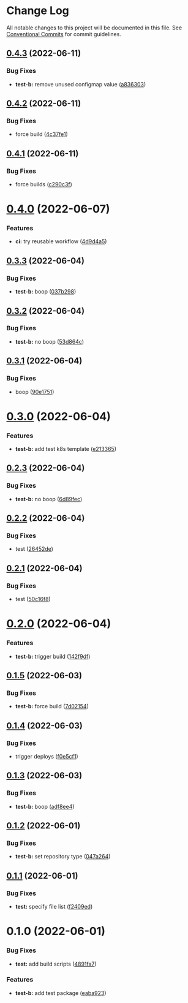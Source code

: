 # Change Log

All notable changes to this project will be documented in this file.
See [Conventional Commits](https://conventionalcommits.org) for commit guidelines.

## [0.4.3](https://github.com/chiel/pnpm-monorepo/compare/@chiel/test-b@0.4.2...@chiel/test-b@0.4.3) (2022-06-11)


### Bug Fixes

* **test-b:** remove unused configmap value ([a836303](https://github.com/chiel/pnpm-monorepo/commit/a836303951be1422e7ef59e8470938fe143b45b5))





## [0.4.2](https://github.com/chiel/pnpm-monorepo/compare/@chiel/test-b@0.4.1...@chiel/test-b@0.4.2) (2022-06-11)


### Bug Fixes

* force build ([4c37fe1](https://github.com/chiel/pnpm-monorepo/commit/4c37fe12a1da0a68c366114f6ca3bf470fd8867f))





## [0.4.1](https://github.com/chiel/pnpm-monorepo/compare/@chiel/test-b@0.4.0...@chiel/test-b@0.4.1) (2022-06-11)


### Bug Fixes

* force builds ([c290c3f](https://github.com/chiel/pnpm-monorepo/commit/c290c3fd6ea8402f6bc59a0a198353710e8573a6))





# [0.4.0](https://github.com/chiel/pnpm-monorepo/compare/@chiel/test-b@0.3.3...@chiel/test-b@0.4.0) (2022-06-07)


### Features

* **ci:** try reusable workflow ([4d9d4a5](https://github.com/chiel/pnpm-monorepo/commit/4d9d4a57e5c3506acbf7d3df636240dceb60c54f))





## [0.3.3](https://github.com/chiel/pnpm-monorepo/compare/@chiel/test-b@0.3.2...@chiel/test-b@0.3.3) (2022-06-04)


### Bug Fixes

* **test-b:** boop ([037b298](https://github.com/chiel/pnpm-monorepo/commit/037b298cb49295c8bb59cb13f68a48033ccf755f))





## [0.3.2](https://github.com/chiel/pnpm-monorepo/compare/@chiel/test-b@0.3.1...@chiel/test-b@0.3.2) (2022-06-04)


### Bug Fixes

* **test-b:** no boop ([53d864c](https://github.com/chiel/pnpm-monorepo/commit/53d864c82d6f5a4d912afdcaa38696eafb775e94))





## [0.3.1](https://github.com/chiel/pnpm-monorepo/compare/@chiel/test-b@0.3.0...@chiel/test-b@0.3.1) (2022-06-04)


### Bug Fixes

* boop ([90e1751](https://github.com/chiel/pnpm-monorepo/commit/90e1751504fd4d27db75af0df05245f368244e1e))





# [0.3.0](https://github.com/chiel/pnpm-monorepo/compare/@chiel/test-b@0.2.3...@chiel/test-b@0.3.0) (2022-06-04)


### Features

* **test-b:** add test k8s template ([e213365](https://github.com/chiel/pnpm-monorepo/commit/e213365ebeb7dcfa8b5ab004f5810bf4556d5293))





## [0.2.3](https://github.com/chiel/pnpm-monorepo/compare/@chiel/test-b@0.2.2...@chiel/test-b@0.2.3) (2022-06-04)


### Bug Fixes

* **test-b:** no boop ([6d89fec](https://github.com/chiel/pnpm-monorepo/commit/6d89fec5ba5f103c93592c561d23bd8da4690abc))





## [0.2.2](https://github.com/chiel/pnpm-monorepo/compare/@chiel/test-b@0.2.1...@chiel/test-b@0.2.2) (2022-06-04)


### Bug Fixes

* test ([26452de](https://github.com/chiel/pnpm-monorepo/commit/26452de5c5d03fbdbd47eca3d4f2533f522e98d3))





## [0.2.1](https://github.com/chiel/pnpm-monorepo/compare/@chiel/test-b@0.2.0...@chiel/test-b@0.2.1) (2022-06-04)


### Bug Fixes

* test ([50c16f8](https://github.com/chiel/pnpm-monorepo/commit/50c16f8fd37da56e9c27ba992a88721ddcc22c1e))





# [0.2.0](https://github.com/chiel/pnpm-monorepo/compare/@chiel/test-b@0.1.5...@chiel/test-b@0.2.0) (2022-06-04)


### Features

* **test-b:** trigger build ([142f9df](https://github.com/chiel/pnpm-monorepo/commit/142f9dff85cefe34d405316119cfada707c76f0b))





## [0.1.5](https://github.com/chiel/pnpm-monorepo/compare/@chiel/test-b@0.1.4...@chiel/test-b@0.1.5) (2022-06-03)


### Bug Fixes

* **test-b:** force build ([7d02154](https://github.com/chiel/pnpm-monorepo/commit/7d02154fb8b8ac1dc1bb145dfa6f10abebfab2f2))





## [0.1.4](https://github.com/chiel/pnpm-monorepo/compare/@chiel/test-b@0.1.3...@chiel/test-b@0.1.4) (2022-06-03)


### Bug Fixes

* trigger deploys ([f0e5cf1](https://github.com/chiel/pnpm-monorepo/commit/f0e5cf1d388f8ec0cf8ce968f688c01d4256d536))





## [0.1.3](https://github.com/chiel/pnpm-monorepo/compare/@chiel/test-b@0.1.2...@chiel/test-b@0.1.3) (2022-06-03)


### Bug Fixes

* **test-b:** boop ([adf8ee4](https://github.com/chiel/pnpm-monorepo/commit/adf8ee4c2066607c1fa4bb9378b840f0045ee0ec))





## [0.1.2](https://github.com/chiel/pnpm-monorepo/compare/@chiel/test-b@0.1.1...@chiel/test-b@0.1.2) (2022-06-01)


### Bug Fixes

* **test-b:** set repository type ([047a264](https://github.com/chiel/pnpm-monorepo/commit/047a264e362284b993b727e1bff61f27dd342a9b))





## [0.1.1](https://github.com/chiel/pnpm-monorepo/compare/@chiel/test-b@0.1.0...@chiel/test-b@0.1.1) (2022-06-01)


### Bug Fixes

* **test:** specify file list ([f2409ed](https://github.com/chiel/pnpm-monorepo/commit/f2409ed82e0143c14fbea5a6710f38c8a11ab5c5))





# 0.1.0 (2022-06-01)


### Bug Fixes

* **test:** add build scripts ([4891fa7](https://github.com/chiel/pnpm-monorepo/commit/4891fa7549fa90ebe3d6062adacbd85f90d13423))


### Features

* **test-b:** add test package ([eaba923](https://github.com/chiel/pnpm-monorepo/commit/eaba923359ef111ab3e1334f0d9be7c2c9c71387))
